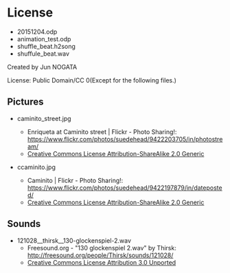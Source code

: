 # License

* 20151204.odp
* animation_test.odp
* shuffle_beat.h2song
* shuffule_beat.wav

Created by Jun NOGATA

License: Public Domain/CC 0(Except for the following files.)

## Pictures

* caminito_street.jpg
    * Enriqueta at Caminito street | Flickr - Photo Sharing!: https://www.flickr.com/photos/suedehead/9422203705/in/photostream/
    * [Creative Commons License Attribution-ShareAlike 2.0 Generic](https://creativecommons.org/licenses/by-sa/2.0/)

* ccaminito.jpg
    * Caminito | Flickr - Photo Sharing!: https://www.flickr.com/photos/suedehead/9422197879/in/dateposted/
    * [Creative Commons License Attribution-ShareAlike 2.0 Generic](https://creativecommons.org/licenses/by-sa/2.0/)

## Sounds

* 121028__thirsk__130-glockenspiel-2.wav
    * Freesound.org - "130 glockenspiel 2.wav" by Thirsk: http://freesound.org/people/Thirsk/sounds/121028/
    * [Creative Commons License Attribution 3.0 Unported](http://creativecommons.org/licenses/by/3.0/)
